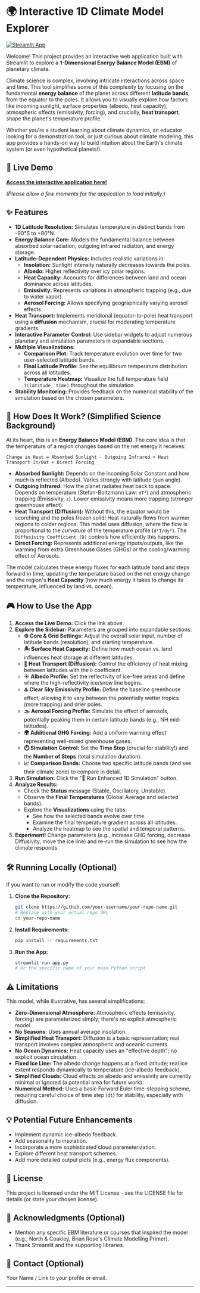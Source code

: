 # 🌍 Interactive 1D Climate Model Explorer

[![Streamlit App](https://static.streamlit.io/badges/streamlit_badge_black_white.svg)](https://your-deployed-app-url.streamlit.app) <!-- *** Replace with your actual deployment URL! *** -->

Welcome! This project provides an interactive web application built with Streamlit to explore a **1-Dimensional Energy Balance Model (EBM)** of planetary climate.

Climate science is complex, involving intricate interactions across space and time. This tool simplifies some of this complexity by focusing on the fundamental **energy balance** of the planet across different **latitude bands**, from the equator to the poles. It allows you to visually explore how factors like incoming sunlight, surface properties (albedo, heat capacity), atmospheric effects (emissivity, forcing), and crucially, **heat transport**, shape the planet's temperature profile.

Whether you're a student learning about climate dynamics, an educator looking for a demonstration tool, or just curious about climate modeling, this app provides a hands-on way to build intuition about the Earth's climate system (or even hypothetical planets!).

## 🚀 Live Demo

**[Access the interactive application here!](https://your-deployed-app-url.streamlit.app)** <!-- *** Replace with your actual deployment URL! *** -->

*(Please allow a few moments for the application to load initially.)*

## ✨ Features

*   **1D Latitude Resolution:** Simulates temperature in distinct bands from -90°S to +90°N.
*   **Energy Balance Core:** Models the fundamental balance between absorbed solar radiation, outgoing infrared radiation, and energy storage.
*   **Latitude-Dependent Physics:** Includes realistic variations in:
    *   **Insolation:** Sunlight intensity naturally decreases towards the poles.
    *   **Albedo:** Higher reflectivity over icy polar regions.
    *   **Heat Capacity:** Accounts for differences between land and ocean dominance across latitudes.
    *   **Emissivity:** Represents variations in atmospheric trapping (e.g., due to water vapor).
    *   **Aerosol Forcing:** Allows specifying geographically varying aerosol effects.
*   **Heat Transport:** Implements meridional (equator-to-pole) heat transport using a **diffusion** mechanism, crucial for moderating temperature gradients.
*   **Interactive Parameter Control:** Use sidebar widgets to adjust numerous planetary and simulation parameters in expandable sections.
*   **Multiple Visualizations:**
    *   **Comparison Plot:** Track temperature evolution over time for two user-selected latitude bands.
    *   **Final Latitude Profile:** See the equilibrium temperature distribution across all latitudes.
    *   **Temperature Heatmap:** Visualize the full temperature field `T(latitude, time)` throughout the simulation.
*   **Stability Monitoring:** Provides feedback on the numerical stability of the simulation based on the chosen parameters.

## 🤔 How Does It Work? (Simplified Science Background)

At its heart, this is an **Energy Balance Model (EBM)**. The core idea is that the temperature of a region changes based on the net energy it receives:

`Change in Heat = Absorbed Sunlight - Outgoing Infrared + Heat Transport In/Out + Direct Forcing`

*   **Absorbed Sunlight:** Depends on the incoming Solar Constant and how much is reflected (Albedo). Varies strongly with latitude (sun angle).
*   **Outgoing Infrared:** How the planet radiates heat back to space. Depends on temperature (Stefan-Boltzmann Law: `σT⁴`) and atmospheric trapping (Emissivity, `ε`). Lower emissivity means more trapping (stronger greenhouse effect).
*   **Heat Transport (Diffusion):** Without this, the equator would be scorching and the poles frozen solid! Heat naturally flows from warmer regions to colder regions. This model uses diffusion, where the flow is proportional to the *curvature* of the temperature profile (`d²T/dy²`). The `Diffusivity Coefficient (D)` controls how efficiently this happens.
*   **Direct Forcing:** Represents additional energy inputs/outputs, like the warming from extra Greenhouse Gases (GHGs) or the cooling/warming effect of Aerosols.

The model calculates these energy fluxes for each latitude band and steps forward in time, updating the temperature based on the net energy change and the region's **Heat Capacity** (how much energy it takes to change its temperature, influenced by land vs. ocean).

## 🎮 How to Use the App

1.  **Access the Live Demo:** Click the link above.
2.  **Explore the Sidebar:** Parameters are grouped into expandable sections:
    *   **⚙️ Core & Grid Settings:** Adjust the overall solar input, number of latitude bands (resolution), and starting temperature.
    *   **🏝️ Surface Heat Capacity:** Define how much ocean vs. land influences heat storage at different latitudes.
    *   **💨 Heat Transport (Diffusion):** Control the efficiency of heat mixing between latitudes with the `D` coefficient.
    *   **☀️ Albedo Profile:** Set the reflectivity of ice-free areas and define where the high-reflectivity ice/snow line begins.
    *   **♨️ Clear Sky Emissivity Profile:** Define the baseline greenhouse effect, allowing it to vary between the potentially wetter tropics (more trapping) and drier poles.
    *   **🌫️ Aerosol Forcing Profile:** Simulate the effect of aerosols, potentially peaking them in certain latitude bands (e.g., NH mid-latitudes).
    *   **🌍 Additional GHG Forcing:** Add a uniform warming effect representing well-mixed greenhouse gases.
    *   **⏱️ Simulation Control:** Set the **Time Step** (crucial for stability!) and the **Number of Steps** (total simulation duration).
    *   **📈 Comparison Bands:** Choose two specific latitude bands (and see their climate zone) to compare in detail.
3.  **Run Simulation:** Click the "🚀 Run Enhanced 1D Simulation" button.
4.  **Analyze Results:**
    *   Check the **Status** message (Stable, Oscillatory, Unstable).
    *   Observe the **Final Temperatures** (Global Average and selected bands).
    *   Explore the **Visualizations** using the tabs:
        *   See how the selected bands evolve over time.
        *   Examine the final temperature gradient across all latitudes.
        *   Analyze the heatmap to see the spatial and temporal patterns.
5.  **Experiment!** Change parameters (e.g., increase GHG forcing, decrease Diffusivity, move the ice line) and re-run the simulation to see how the climate responds.

## 🛠️ Running Locally (Optional)

If you want to run or modify the code yourself:

1.  **Clone the Repository:**
    ```bash
    git clone https://github.com/your-username/your-repo-name.git 
    # Replace with your actual repo URL
    cd your-repo-name
    ```
2.  **Install Requirements:**
    ```bash
    pip install -r requirements.txt
    ```
3.  **Run the App:**
    ```bash
    streamlit run app.py 
    # Or the specific name of your main Python script
    ```

## ⚠️ Limitations

This model, while illustrative, has several simplifications:

*   **Zero-Dimensional Atmosphere:** Atmospheric effects (emissivity, forcing) are parameterized simply; there's no explicit atmospheric model.
*   **No Seasons:** Uses annual average insolation.
*   **Simplified Heat Transport:** Diffusion is a basic representation; real transport involves complex atmospheric and oceanic currents.
*   **No Ocean Dynamics:** Heat capacity uses an "effective depth"; no explicit ocean circulation.
*   **Fixed Ice Line:** The albedo change happens at a fixed latitude; real ice extent responds dynamically to temperature (ice-albedo feedback).
*   **Simplified Clouds:** Cloud effects on albedo and emissivity are currently minimal or ignored (a potential area for future work).
*   **Numerical Method:** Uses a basic Forward Euler time-stepping scheme, requiring careful choice of time step (`dt`) for stability, especially with diffusion.

## 💡 Potential Future Enhancements

*   Implement dynamic ice-albedo feedback.
*   Add seasonality to insolation.
*   Incorporate a more sophisticated cloud parameterization.
*   Explore different heat transport schemes.
*   Add more detailed output plots (e.g., energy flux components).

## 📄 License

This project is licensed under the MIT License - see the LICENSE file for details (or state your chosen license).

## 🙏 Acknowledgments (Optional)

*   Mention any specific EBM literature or courses that inspired the model (e.g., North & Coakley, Brian Rose's Climate Modelling Primer).
*   Thank Streamlit and the supporting libraries.

## 📧 Contact (Optional)

Your Name / Link to your profile or email.

---
